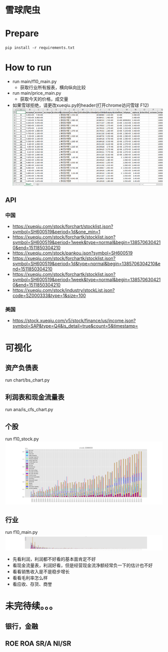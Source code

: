 # 雪球爬虫
# Prepare
`pip install -r requirements.txt`
# How to run
- run main/f10_main.py  
  - 获取行业所有报表，横向纵向比较
- run main/price_main.py
  - 获取今天的价格，成交量
- 如果雪球拒绝，请更改xueqiu.py的header(打开chrome访问雪球 F12)
![data](docs/pics/data.PNG)
## API
### 中国
- https://xueqiu.com/stock/forchart/stocklist.json?symbol=SH600519&period=1d&one_min=1
- https://xueqiu.com/stock/forchartk/stocklist.json?symbol=SH600519&period=1week&type=normal&begin=1385706304210&end=1511850304210
- https://xueqiu.com/stock/pankou.json?symbol=SH600519
- https://xueqiu.com/stock/forchartk/stocklist.json?symbol=SH600519&period=1d&type=normal&begin=1385706304210&end=1511850304210
- https://xueqiu.com/stock/forchartk/stocklist.json?symbol=SH600519&period=1week&type=normal&begin=1385706304210&end=1511850304210
- https://xueqiu.com/stock/industry/stockList.json?code=SZ000333&type=1&size=100
### 美国
- https://stock.xueqiu.com/v5/stock/finance/us/income.json?symbol=SAP&type=Q4&is_detail=true&count=5&timestamp=

# 可视化

## 资产负债表
run chart/bs_chart.py
## 利润表和现金流量表
run ana/is_cfs_chart.py
## 个股
run f10_stock.py
![data](docs/pics/is_cfs_bs_SZ000333.jpg)

## 行业
run f10_main.py
![data](docs/pics/is_cfs_bs_食品饮料_2019-12-31.jpg)
- 先看利润，利润都不好看的基本面肯定不好
- 看现金流量表，利润好看，但是经营现金流净额经常负一下的估计也不好
- 看看销售收入是不是稳步增长
- 看看毛利率怎么样
- 看应收、存货、商誉
# 未完待续。。。
## 银行，金融
## ROE ROA SR/A NI/SR
